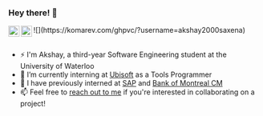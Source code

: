 ### Hey there! 👋
<a href="https://www.linkedin.com/in/akshay2000saxena/">
  <img align="left" alt="Akshay's Linkdein" width="22px" src="https://cdn.jsdelivr.net/npm/simple-icons@v3/icons/linkedin.svg" />
</a>
<a href="https://github.com/akshay2000saxena">
  <img align="left" alt="Akshay's Github" width="22px" src="https://cdn.jsdelivr.net/npm/simple-icons@v3/icons/github.svg" />
</a>
![](https://komarev.com/ghpvc/?username=akshay2000saxena)
<br>
<br>

- ⚡ I'm Akshay, a third-year Software Engineering student at the University of Waterloo
- 🔭 I’m currently interning at <a href="https://www.ubisoft.com/en-ca/">Ubisoft</a> as a Tools Programmer
- 💬 I have previously interned at <a href="https://www.sap.com/index.html">SAP</a> and <a href="https://capitalmarkets.bmo.com/en/">Bank of Montreal CM</a>
- 📫 Feel free to <a href="a42saxen@uwaterloo.ca">reach out to me</a> if you're interested in collaborating on a project!
